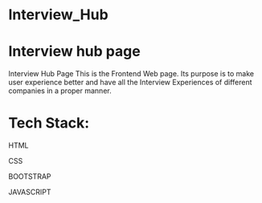 # Interview_Hub

# Interview hub page
Interview Hub Page
This is the Frontend Web page. Its purpose is to make user experience better and have all the Interview Experiences of different companies in a proper manner.

# Tech Stack:

HTML

CSS

BOOTSTRAP

JAVASCRIPT
